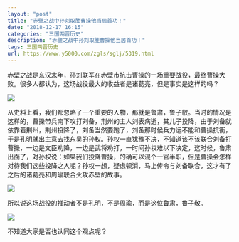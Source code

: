 ```yaml
---
layout: "post"
title: "赤壁之战中孙刘取胜曹操他当居首功！"
date: "2018-12-17 16:15"
categories: "三国两晋历史"
description: "赤壁之战中孙刘取胜曹操他当居首功！"
tags: 三国两晋历史
url: https://www.y5000.com/zgls/sglj/5319.html
---
```






赤壁之战是东汉末年，孙刘联军在赤壁市抗击曹操的一场重要战役，最终曹操大败。很多人都认为，这场战役最大的收益者是诸葛亮，但是事实是这样的吗？

![](https://img.y5000.com/uploads/allimg/161116/8-161116142245R8.jpg)

从史料上看，我们都忽略了一个重要的人物，那就是鲁肃，鲁子敬。当时的情况是这样的，曹操带兵南下攻打刘备，荆州的主人刘表病逝，其儿子投降，由于刘备就依靠着荆州，荆州投降了，刘备当然要跑了，刘备那时候兵力远不能和曹操抗衡，于是孔明就出主意去找东吴的孙权。孙权一直犹豫不决，不知道该不该联合刘备打曹操，一边是文臣劝降，一边是武将劝打，一时间孙权难以下决定，这时候，鲁肃出面了，对孙权说：如果我们投降曹操，的确可以混个一官半职，但是曹操会怎样对待我们这些投降之人呢？孙权一想，疑虑顿消，马上传令与刘备联合，这才有了之后的诸葛亮和周瑜联合火攻赤壁的故事。

![](https://img.y5000.com/uploads/allimg/161116/8-161116142252W1.jpg)

所以说这场战役的推动者不是孔明，不是周瑜，而是这位鲁肃，鲁子敬。

![](https://img.y5000.com/uploads/allimg/161116/8-1611161422595S.jpg)

不知道大家是否也认同这个观点呢？
